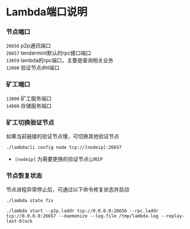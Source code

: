 # Lambda端口说明

### 节点端口
`26656` p2p通讯端口  
`26657` tendermint默认的rpc接口端口  
`13659` lambda的rpc端口，主要是查询相关业务   
`12000` 验证节点dht端口   

### 矿工端口 
`13000` 矿工服务端口  
`14000` 存储服务端口

### 矿工切换验证节点
如果当前链接的验证节点慢，可切换其他验证节点
```
./lambdacli config node tcp://[nodeip]:26657
```  
        
- `[nodeip]` 为需要更换的验证节点`公网IP`

### 节点恢复状态
节点进程异常停止后，可通过以下命令修复状态并启动
``` 
./lambda state fix
```

``` 
./lambda start --p2p.laddr tcp://0.0.0.0:26656 --rpc.laddr tcp://0.0.0.0:26657 --daemonize --log.file /tmp/lambda.log --replay-last-block
```


